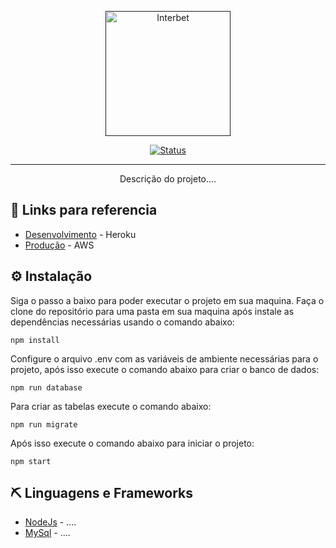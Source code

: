 <p align="center">
  <a href="" rel="noopener">
 <img width=200px height=200px src="https://user-images.githubusercontent.com/70984781/176933713-a628e6c5-8622-46c1-b36d-c4e11925276d.png" alt="Interbet"></a>
</p>

<div align="center">

[![Status](https://img.shields.io/badge/status-active-success.svg)]()

</div>

---

<p align="center"> Descrição do projeto....
    <br> 
</p>

## 📡 Links para referencia
  - [Desenvolvimento](https://interbet-api.herokuapp.com/) - Heroku
  - [Produção](https://api.v2.interbet.app/) - AWS

## ⚙️ Instalação
   Siga o passo a baixo para poder executar o projeto em sua maquina.
   Faça o clone do repositório para uma pasta em sua maquina após instale as dependências necessárias usando o comando abaixo:
```
npm install
```
   Configure o arquivo .env com as variáveis de ambiente necessárias para o projeto, após isso execute o comando abaixo para criar o banco de dados:
```
npm run database
```
   Para criar as tabelas execute o comando abaixo:
```
npm run migrate
```
   Após isso execute o comando abaixo para iniciar o projeto:
```
npm start
```
## ⛏️ Linguagens e Frameworks

-  [NodeJs](https://nodejs.org/en/) - ....
-  [MySql](https://www.mysql.com/) - ....
